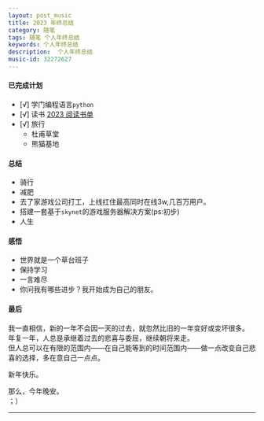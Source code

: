 ```yaml
---
layout: post_music  
title: 2023 年终总结
category: 随笔  
tags: 随笔 个人年终总结  	
keywords: 个人年终总结 
description:  个人年终总结 
music-id: 32272627
---
```


#### 已完成计划
  - [√] 学门编程语言`python`
  - [√] 读书 [2023 阅读书单](/2023/12/31/Book-List-2023)
  - [√] 旅行
    - 杜甫草堂
    - 熊猫基地

#### 总结
  -  骑行
  -  减肥
  -  去了家游戏公司打工，上线扛住最高同时在线3w,几百万用户。
  -  搭建一套基于`skynet`的游戏服务器解决方案(ps:初步)
  -  人生



#### 感悟
  - 世界就是一个草台班子
  - 保持学习
  - 一言难尽
  - 你问我有哪些进步？我开始成为自己的朋友。

#### 最后
  我一直相信，新的一年不会因一天的过去，就忽然比旧的一年变好或变坏很多。  
  年复一年，人总是承继着过去的悲喜与委屈，继续朝将来走。  
  但人总可以在有限的范围内——在自己能等到的时间范围内——做一点改变自己悲喜的选择，多在意自己一点点。    
  
  新年快乐。  
   
  那么，今年晚安。  
  ；）

---
